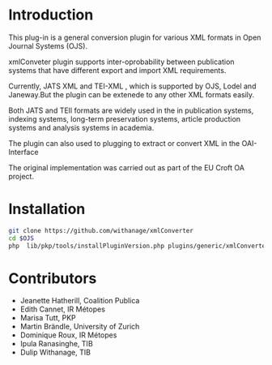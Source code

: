 # Introduction

This plug-in is a general conversion plugin for various XML formats in Open Journal Systems (OJS).

xmlConveter plugin supports inter-oprobability between publication systems that have different export and import XML requirements.

Currently,  JATS XML and TEI-XML , which is supported by OJS, Lodel and Janeway.But the plugin can be extenede to any other XML formats easily.

Both JATS and TEIl formats are widely used in the in publication systems, indexing systems, long-term preservation systems, article production systems and analysis systems in academia.

The plugin can also used to  plugging to extract or convert XML in the OAI-Interface

The original implementation was carried out as part of the EU Croft OA project.



# Installation
```bash
git clone https://github.com/withanage/xmlConverter
cd $OJS
php  lib/pkp/tools/installPluginVersion.php plugins/generic/xmlConverter/version.xml
```

# Contributors
- Jeanette Hatherill, Coalition Publica
- Edith Cannet, IR Métopes
- Marisa Tutt, PKP
- Martin Brändle, University of Zurich
- Dominique Roux, IR Métopes
- Ipula Ranasinghe, TIB
- Dulip Withanage, TIB

